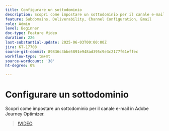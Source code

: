 ```yaml
---
title: Configurare un sottodominio
description: Scopri come impostare un sottodominio per il canale e-mail in Adobe Journey Optimizer.
feature: Subdomains, Deliverability, Channel Configuration, Email
role: Admin
level: Beginner
doc-type: Feature Video
duration: 226
last-substantial-update: 2025-06-03T00:00:00Z
jira: KT-17708
source-git-commit: 89836c3bbe5891e948ad395c9e3c2177f61effec
workflow-type: tm+mt
source-wordcount: '38'
ht-degree: 0%

---
```



# Configurare un sottodominio

Scopri come impostare un sottodominio per il canale e-mail in Adobe Journey Optimizer.

>[!VIDEO](https://video.tv.adobe.com/v/3458490/?learn=on&enablevpops)
